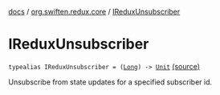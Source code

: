 [docs](../index.md) / [org.swiften.redux.core](index.md) / [IReduxUnsubscriber](./-i-redux-unsubscriber.md)

# IReduxUnsubscriber

`typealias IReduxUnsubscriber = (`[`Long`](https://kotlinlang.org/api/latest/jvm/stdlib/kotlin/-long/index.html)`) -> `[`Unit`](https://kotlinlang.org/api/latest/jvm/stdlib/kotlin/-unit/index.html) [(source)](https://github.com/protoman92/KotlinRedux/tree/master/common/common-core/src/main/kotlin/org/swiften/redux/core/Core.kt#L34)

Unsubscribe from state updates for a specified subscriber id.

